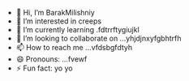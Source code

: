 - 👋 Hi, I’m BarakMilishniy
- 👀 I’m interested in creeps
- 🌱 I’m currently learning .fdtrrftygiujkl
- 💞️ I’m looking to collaborate on ...yhjdjnxyfgbhtrfh
- 📫 How to reach me ...vfdsbgfdtyh
- 😄 Pronouns: ...fvewf
- ⚡ Fun fact: yo yo 
<!--
BarakMilishniy/BarakMilishniy is a ✨ special ✨ repository because its `README.md` (this file) appears on your GitHub profile.
You can click the Preview link to take a look at your changes.
--
